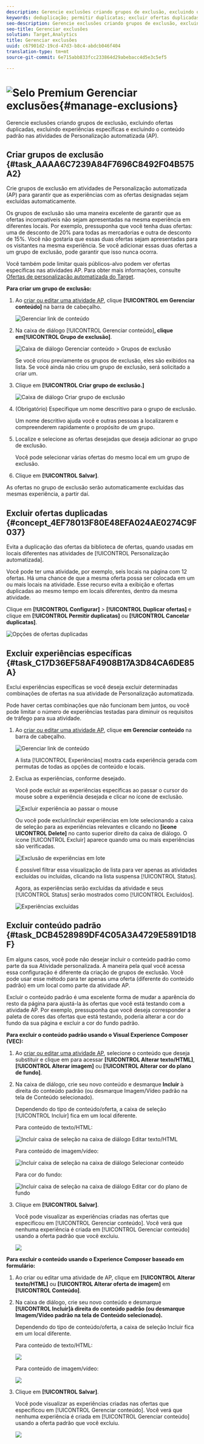 ```yaml
---
description: Gerencie exclusões criando grupos de exclusão, excluindo ofertas duplicadas, excluindo experiências específicas e excluindo o conteúdo padrão nas atividades de Personalização automatizada (AP).
keywords: deduplicação; permitir duplicatas; excluir ofertas duplicadas; personalização automatizada; rejeitar ofertas duplicadas
seo-description: Gerencie exclusões criando grupos de exclusão, excluindo ofertas duplicadas, excluindo experiências específicas e excluindo o conteúdo padrão nas atividades de Personalização automatizada do Adobe Target (AP).
seo-title: Gerenciar exclusões
solution: Target,Analytics
title: Gerenciar exclusões
uuid: c67901d2-19cd-47d3-b8c4-abdcb046f404
translation-type: tm+mt
source-git-commit: 6e715abb833fcc233864d29abebacc4d5e3c5ef5

---
```



# ![Selo Premium](/help/assets/premium.png) Gerenciar exclusões{#manage-exclusions}

Gerencie exclusões criando grupos de exclusão, excluindo ofertas duplicadas, excluindo experiências específicas e excluindo o conteúdo padrão nas atividades de Personalização automatizada (AP).

## Criar grupos de exclusão {#task_AAAA6C7239A84F7696C8492F04B575A2}

Crie grupos de exclusão em atividades de Personalização automatizada (AP) para garantir que as experiências com as ofertas designadas sejam excluídas automaticamente.

Os grupos de exclusão são uma maneira excelente de garantir que as ofertas incompatíveis não sejam apresentadas na mesma experiência em diferentes locais. Por exemplo, pressuponha que você tenha duas ofertas: uma de desconto de 20% para todas as mercadorias e outra de desconto de 15%. Você não gostaria que essas duas ofertas sejam apresentadas para os visitantes na mesma experiência. Se você adicionar essas duas ofertas a um grupo de exclusão, pode garantir que isso nunca ocorra.

Você também pode limitar quais públicos-alvo podem ver ofertas específicas nas atividades AP. Para obter mais informações, consulte [Ofertas de personalização automatizada do Target](/help/c-activities/t-automated-personalization/ap-target-offers.md).

**Para criar um grupo de exclusão:**

1. Ao [criar ou editar uma atividade AP](/help/c-activities/t-automated-personalization/create-ap-activity.md), clique **[!UICONTROL em Gerenciar conteúdo]** na barra de cabeçalho.

   ![Gerenciar link de conteúdo](/help/c-activities/t-automated-personalization/assets/manage-content.png)

1. Na caixa de diálogo [!UICONTROL Gerenciar conteúdo]**, clique em[!UICONTROL Grupo de exclusão]**.

   ![Caixa de diálogo Gerenciar conteúdo &gt; Grupos de exclusão](/help/c-activities/t-automated-personalization/assets/exclusion_group_create-new.png)

   Se você criou previamente os grupos de exclusão, eles são exibidos na lista. Se você ainda não criou um grupo de exclusão, será solicitado a criar um.

1. Clique em **[!UICONTROL Criar grupo de exclusão.]**

   ![Caixa de diálogo Criar grupo de exclusão](/help/c-activities/t-automated-personalization/assets/exclusion_group_create_dialog-new.png)

1. (Obrigatório) Especifique um nome descritivo para o grupo de exclusão.

   Um nome descritivo ajuda você e outras pessoas a localizarem e compreenderem rapidamente o propósito de um grupo.

1. Localize e selecione as ofertas desejadas que deseja adicionar ao grupo de exclusão.

   Você pode selecionar várias ofertas do mesmo local em um grupo de exclusão.

1. Clique em **[!UICONTROL Salvar]**.

As ofertas no grupo de exclusão serão automaticamente excluídas das mesmas experiência, a partir daí.

## Excluir ofertas duplicadas {#concept_4EF78013F80E48EFA024AE0274C9F037}

Evita a duplicação das ofertas da biblioteca de ofertas, quando usadas em locais diferentes nas atividades de [!UICONTROL Personalização automatizada].

Você pode ter uma atividade, por exemplo, seis locais na página com 12 ofertas. Há uma chance de que a mesma oferta possa ser colocada em um ou mais locais na atividade. Esse recurso evita a exibição e ofertas duplicadas ao mesmo tempo em locais diferentes, dentro da mesma atividade.

Clique em **[!UICONTROL Configurar]** &gt; **[!UICONTROL Duplicar ofertas]** e clique em **[!UICONTROL Permitir duplicatas]** ou **[!UICONTROL Cancelar duplicatas]**.

![Opções de ofertas duplicadas](/help/c-activities/t-automated-personalization/assets/duplicate_offers-new.png)

## Excluir experiências específicas {#task_C17D36EF58AF4908B17A3D84CA6DE85A}

Exclui experiências específicas se você deseja excluir determinadas combinações de ofertas na sua atividade de Personalização automatizada.

Pode haver certas combinações que não funcionam bem juntos, ou você pode limitar o número de experiências testadas para diminuir os requisitos de tráfego para sua atividade.

1. Ao [criar ou editar uma atividade AP](/help/c-activities/t-automated-personalization/create-ap-activity.md), clique **em Gerenciar conteúdo** na barra de cabeçalho.

   ![Gerenciar link de conteúdo](/help/c-activities/t-automated-personalization/assets/manage-content.png)

   A lista [!UICONTROL Experiências] mostra cada experiência gerada com permutas de todas as opções de conteúdo e locais.

1. Exclua as experiências, conforme desejado.

   Você pode excluir as experiências específicas ao passar o cursor do mouse sobre a experiência desejada e clicar no ícone de exclusão.

   ![Excluir experiência ao passar o mouse](/help/c-activities/t-automated-personalization/assets/exclude_exp_1a.png)

   Ou você pode excluir/incluir experiências em lote selecionando a caixa de seleção para as experiências relevantes e clicando no **[ícone UICONTROL Delete]** no canto superior direito da caixa de diálogo. O ícone [!UICONTROL Excluir] aparece quando uma ou mais experiências são verificadas.

   ![Exclusão de experiências em lote](/help/c-activities/t-automated-personalization/assets/exclude_exp_2a.png)

   É possível filtrar essa visualização de lista para ver apenas as atividades excluídas ou incluídas, clicando na lista suspensa [!UICONTROL Status].

   Agora, as experiências serão excluídas da atividade e seus [!UICONTROL Status] serão mostrados como [!UICONTROL Excluídos].

   ![Experiências excluídas](/help/c-activities/t-automated-personalization/assets/exclude_exp_3a.png)

## Excluir conteúdo padrão {#task_DCB4528989DF4C05A3A4729E5891D18F}

Em alguns casos, você pode não desejar incluir o conteúdo padrão como parte da sua Atividade personalizada. A maneira pela qual você acessa essa configuração é diferente da criação de grupos de exclusão. Você pode usar esse método para ter apenas uma oferta (diferente do conteúdo padrão) em um local como parte da atividade AP.

Excluir o conteúdo padrão é uma excelente forma de mudar a aparência do resto da página para ajustá-la às ofertas que você está testando com a atividade AP. Por exemplo, pressuponha que você deseja corresponder a paleta de cores das ofertas que está testando, poderia alterar a cor do fundo da sua página e excluir a cor do fundo padrão.

**Para excluir o conteúdo padrão usando o Visual Experience Composer (VEC):**

1. Ao [criar ou editar uma atividade AP](/help/c-activities/t-automated-personalization/create-ap-activity.md), selecione o conteúdo que deseja substituir e clique em para acessar **[!UICONTROL Alterar texto/HTML]**, **[!UICONTROL Alterar imagem]** ou **[!UICONTROL Alterar cor do plano de fundo]**.
1. Na caixa de diálogo, crie seu novo conteúdo e desmarque **Incluir** à direita do conteúdo padrão (ou desmarque Imagem/Vídeo padrão na tela de Conteúdo selecionado).

   Dependendo do tipo de conteúdo/oferta, a caixa de seleção [!UICONTROL Incluir] fica em um local diferente.

   Para conteúdo de texto/HTML:

   ![Incluir caixa de seleção na caixa de diálogo Editar texto/HTML](/help/c-activities/t-automated-personalization/assets/exclude_content_vec_1a.png)

   Para conteúdo de imagem/vídeo:

   ![Incluir caixa de seleção na caixa de diálogo Selecionar conteúdo](/help/c-activities/t-automated-personalization/assets/exclude_content_vec_2a.png)

   Para cor do fundo:

   ![Incluir caixa de seleção na caixa de diálogo Editar cor do plano de fundo](/help/c-activities/t-automated-personalization/assets/exclude_content_vec_3a.png)

1. Clique em **[!UICONTROL Salvar]**.

   Você pode visualizar as experiências criadas nas ofertas que especificou em [!UICONTROL Gerenciar conteúdo]. Você verá que nenhuma experiência é criada em [!UICONTROL Gerenciar conteúdo] usando a oferta padrão que você excluiu.

   ![](assets/exclude_content_vec_4.png)

**Para excluir o conteúdo usando o Experience Composer baseado em formulário:**

1. Ao criar ou editar uma atividade de AP, clique em **[!UICONTROL Alterar texto/HTML]** ou **[!UICONTROL Alterar oferta de imagem]** em **[!UICONTROL Conteúdo]**.
1. Na caixa de diálogo, crie seu novo conteúdo e desmarque **[!UICONTROL Incluir]à direita do conteúdo padrão (ou desmarque Imagem/Vídeo padrão na tela de Conteúdo selecionado).**

   Dependendo do tipo de conteúdo/oferta, a caixa de seleção Incluir fica em um local diferente.

   Para conteúdo de texto/HTML:

   ![](assets/exclude_content_form_1.png)

   Para conteúdo de imagem/vídeo:

   ![](assets/exclude_content_form_2.png)

1. Clique em **[!UICONTROL Salvar]**.

   Você pode visualizar as experiências criadas nas ofertas que especificou em [!UICONTROL Gerenciar conteúdo]. Você verá que nenhuma experiência é criada em [!UICONTROL Gerenciar conteúdo] usando a oferta padrão que você excluiu.

   ![](assets/exclude_content_form_3.png)
